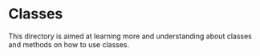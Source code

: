<h1> Classes </h1>

This directory is aimed at learning more and understanding about classes and methods on how to use classes.
